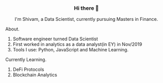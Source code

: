 <div align="center">

### Hi there 👋

I'm Shivam, a Data Scientist, currently pursuing Masters in Finance.
</div>

About.

1. Software engineer turned Data Scientist
2. First worked in analytics as a data analyst(in EY) in Nov/2019
3. Tools I use: Python, JavaScript and Machine Learning.
  
Currently Learning.

1. DeFi Protocols
2. Blockchain Analytics


